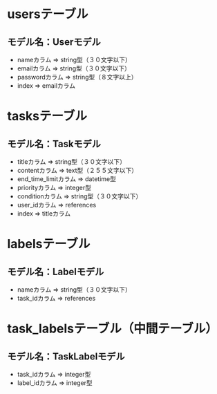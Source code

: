 # usersテーブル
## モデル名：Userモデル
- nameカラム => string型（３０文字以下）
- emailカラム => string型（３０文字以下）
- passwordカラム => string型（８文字以上）
- index => emailカラム

# tasksテーブル
## モデル名：Taskモデル
- titleカラム => string型（３０文字以下）
- contentカラム => text型（２５５文字以下）
- end_time_limitカラム => datetime型
- priorityカラム => integer型
- conditionカラム => string型（３０文字以下）
- user_idカラム => references
- index => titleカラム

# labelsテーブル
## モデル名：Labelモデル
- nameカラム => string型（３０文字以下）
- task_idカラム => references

# task_labelsテーブル（中間テーブル）
## モデル名：TaskLabelモデル
- task_idカラム => integer型
- label_idカラム => integer型
